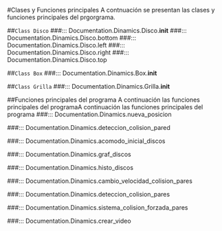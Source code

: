 #Clases y Funciones principales
A contnuación se presentan las clases y funciones principales del prgorgrama.

##`Class Disco`
###::: Documentation.Dinamics.Disco.__init__
###::: Documentation.Dinamics.Disco.bottom
###::: Documentation.Dinamics.Disco.left
###::: Documentation.Dinamics.Disco.right
###::: Documentation.Dinamics.Disco.top

##`Class Box`
###::: Documentation.Dinamics.Box.__init__

##`Class Grilla`
###::: Documentation.Dinamics.Grilla.__init__

##Funciones principales del programa 
A continuación las funciones principales del programaA continuación las funciones principales del programa
###::: Documentation.Dinamics.nueva_posicion

###::: Documentation.Dinamics.deteccion_colision_pared

###::: Documentation.Dinamics.acomodo_inicial_discos

###::: Documentation.Dinamics.graf_discos

###::: Documentation.Dinamics.histo_discos

###::: Documentation.Dinamics.cambio_velocidad_colision_pares

###::: Documentation.Dinamics.deteccion_colision_pares

###::: Documentation.Dinamics.sistema_colision_forzada_pares

###::: Documentation.Dinamics.crear_video


